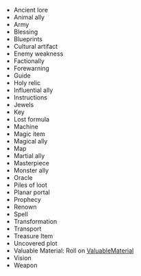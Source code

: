 * Ancient lore
* Animal ally
* Army
* Blessing
* Blueprints
* Cultural artifact
* Enemy weakness
* Factionally
* Forewarning
* Guide
* Holy relic
* Influential ally
* Instructions
* Jewels
* Key
* Lost formula
* Machine
* Magic item
* Magical ally
* Map
* Martial ally
* Masterpiece
* Monster ally
* Oracle
* Piles of loot
* Planar portal
* Prophecy
* Renown
* Spell
* Transformation
* Transport
* Treasure Item
* Uncovered plot
* Valuable Material: Roll on [ValuableMaterial](Items/ValuableMaterial)
* Vision
* Weapon